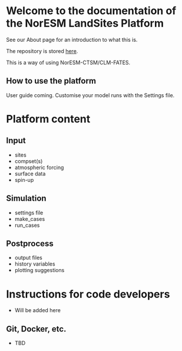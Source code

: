 # Welcome to the documentation of the NorESM LandSites Platform

See our About page for an introduction to what this is.

The repository is stored [here](https://github.com/NorESMhub/NorESM_LandSites_Platform).

This is a way of using NorESM-CTSM/CLM-FATES. 

## How to use the platform

User guide coming. Customise your model runs with the Settings file. 

# Platform content
## Input
- sites
- compset(s)
- atmospheric forcing
- surface data
- spin-up

## Simulation
- settings file
- make_cases
- run_cases

## Postprocess
- output files
- history variables
- plotting suggestions


# Instructions for code developers
- Will be added here

## Git, Docker, etc.
- TBD









